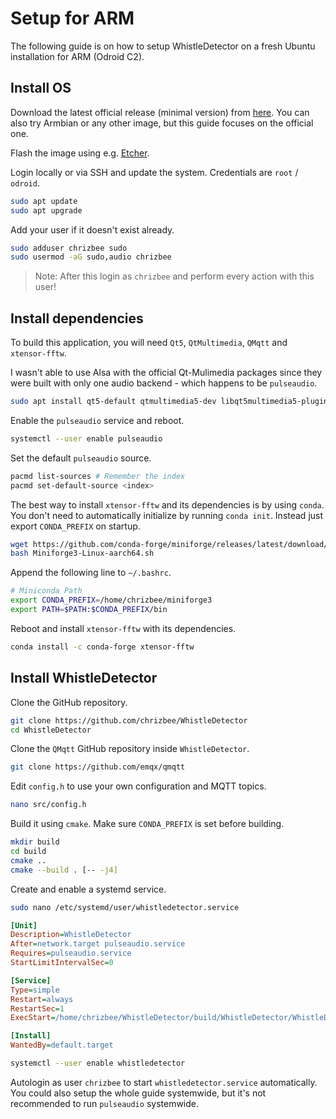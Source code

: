 # Setup for ARM

The following guide is on how to setup WhistleDetector on a fresh Ubuntu installation for ARM (Odroid C2).

## Install OS

Download the latest official release (minimal version) from [here](https://wiki.odroid.com/odroid-c2/os_images/ubuntu/ubuntu). You can also try Armbian or any other image, but this guide focuses on the official one.

Flash the image using e.g. [Etcher](https://www.balena.io/etcher/).

Login locally or via SSH and update the system. Credentials are `root` / `odroid`.

```bash
sudo apt update
sudo apt upgrade
```

Add your user if it doesn't exist already.

```bash
sudo adduser chrizbee sudo
sudo usermod -aG sudo,audio chrizbee
```

> Note: After this login as `chrizbee` and perform every action with this user!

## Install dependencies

To build this application, you will need `Qt5`, `QtMultimedia`, `QMqtt` and `xtensor-fftw`.

I wasn't able to use Alsa with the official Qt-Mulimedia packages since they were built with only one audio backend - which happens to be `pulseaudio`.

```bash
sudo apt install qt5-default qtmultimedia5-dev libqt5multimedia5-plugins pulseaudio git libfftw3-dev
```

Enable the `pulseaudio` service and reboot.

```bash
systemctl --user enable pulseaudio
```

Set the default `pulseaudio` source.

```bash
pacmd list-sources # Remember the index
pacmd set-default-source <index>
```

The best way to install `xtensor-fftw` and its dependencies is by using `conda`. You don't need to automatically initialize by running `conda init`. Instead just export `CONDA_PREFIX` on startup.

```bash
wget https://github.com/conda-forge/miniforge/releases/latest/download/Miniforge3-Linux-aarch64.sh
bash Miniforge3-Linux-aarch64.sh
```

Append the following line to `~/.bashrc`.

```bash
# Miniconda Path
export CONDA_PREFIX=/home/chrizbee/miniforge3
export PATH=$PATH:$CONDA_PREFIX/bin
```

Reboot and install `xtensor-fftw` with its dependencies.

```bash
conda install -c conda-forge xtensor-fftw
```

## Install WhistleDetector

Clone the GitHub repository.

```bash
git clone https://github.com/chrizbee/WhistleDetector
cd WhistleDetector
```

Clone the `QMqtt` GitHub repository inside `WhistleDetector`.

```bash
git clone https://github.com/emqx/qmqtt
```

Edit `config.h` to use your own configuration and MQTT topics.

```bash
nano src/config.h
```

Build it using `cmake`. Make sure `CONDA_PREFIX` is set before building.

```bash
mkdir build
cd build
cmake ..
cmake --build . [-- -j4]
```

Create and enable a systemd service.

```bash
sudo nano /etc/systemd/user/whistledetector.service
```

```ini
[Unit]
Description=WhistleDetector
After=network.target pulseaudio.service
Requires=pulseaudio.service
StartLimitIntervalSec=0

[Service]
Type=simple
Restart=always
RestartSec=1
ExecStart=/home/chrizbee/WhistleDetector/build/WhistleDetector/WhistleDetector

[Install]
WantedBy=default.target
```

```bash
systemctl --user enable whistledetector
```

Autologin as user `chrizbee` to start `whistledetector.service` automatically. You could also setup the whole guide systemwide, but it's not recommended to run `pulseaudio` systemwide.